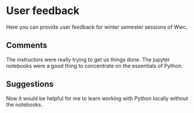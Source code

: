 # User feedback

Here you can provide user feedback for winter semester sessions of Wwc.

## Comments

The instructors were really trying to get us things done.
The jupyter notebooks were a good thing to concentrate on the essentials of Python.

## Suggestions

Now it would be helpful for me to learn working with Python locally without the notebooks.
